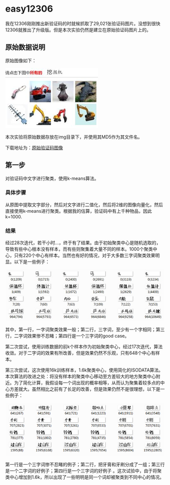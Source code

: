 ﻿# easy12306
我在12306刚刚推出新验证码的时就候抓取了29,021张验证码图片。没想到很快12306就推出了升级版。但是本次实验仍然是建立在原始验证码图片上的。

## 原始数据说明
原始图像如下：

![](./screenshots/pic1.jpg)

本次实验将原始数据存放在img目录下，并使用其MD5作为其文件名。

下载地址为：[原始验证码图像](http://pan.baidu.com/s/1dD6d90P)

## 第一步
对验证码中文字进行聚类，使用k-means算法。

### 具体步骤
从原图中提取文字部分，然后对文字进行二值化，然后将2维的图像向量化，然后直接使用k-means进行聚类。根据我的估算，验证码中有上千种物品，因此k=1000.

### 结果
经过28次迭代，若干小时…，终于有了结果。由于初始聚类中心是随机选取的，导致有些中心根本没有样本，而有些则聚集着大量不同的样本。1000个聚类中心，只有220个中心有样本。当然也有好的情况，对于大多数三字词聚类效果明显。以下是一些例子：

![](./screenshots/pic2.jpg)

其中，第一行，一字词聚类效果一般；第二行，三字词，至少有一个字相同；第三行，二字词效果惨不忍睹；第四行是一个三字词的good case。

第二次尝试，使用训练数据的前k个样本作为初始聚类中心，经过17次迭代，算法收敛。对于二字词的效果有所改善，但是效果仍然不乐观，只有648个中心有样本。

第三次尝试，这次使用16k训练样本，1.6k聚类中心，使用简化的ISODATA算法。本次算法的改进之处：将没有样本的聚类中心移动至方差较大的地方聚类中心附近。为了简化计算，我假设每一个词出现的概率相等，从而认为聚集着较多点的中心方差就大。虽然相比之前有了长足的改善，但是效果仍然不是很理想，以下是一些例子：

![](./screenshots/pic3.jpg)

第一行是一个三字词惨不忍睹的例子；第二行，把牙膏和牙刷分成了一组；第三行是一个二字词的好例子；第四行是一个三字词的好例子 。这次试验中，由于将聚类中心增加到1.6k，所以出现了一些明明是同一个词却被聚类到不同中心的情况。